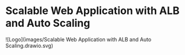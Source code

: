 # Scalable Web Application with ALB and Auto Scaling
![Logo](images/Scalable Web Application with ALB and Auto Scaling.drawio.svg)
